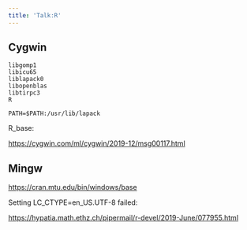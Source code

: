 ```yaml
---
title: 'Talk:R'
---
```


## Cygwin

~~~
libgomp1
libicu65
liblapack0
libopenblas
libtirpc3
R
~~~

~~~
PATH=$PATH:/usr/lib/lapack
~~~

R_base:

<https://cygwin.com/ml/cygwin/2019-12/msg00117.html>

## Mingw

<https://cran.mtu.edu/bin/windows/base>

Setting LC_CTYPE=en_US.UTF-8 failed:

<https://hypatia.math.ethz.ch/pipermail/r-devel/2019-June/077955.html>
